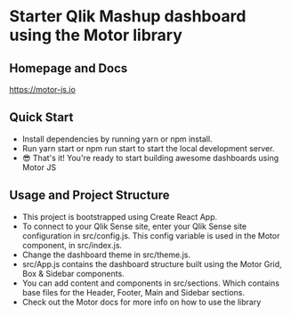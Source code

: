 # Starter Qlik Mashup dashboard using the Motor library

## Homepage and Docs

https://motor-js.io



## Quick Start

- Install dependencies by running yarn or npm install.
- Run yarn start or npm run start to start the local development server.
- 😎 That's it! You're ready to start building awesome dashboards using Motor JS



## Usage and Project Structure

- This project is bootstrapped using Create React App. 
- To connect to your Qlik Sense site, enter your Qlik Sense site configuration in src/config.js. This config variable is used in the Motor component, in src/index.js.
- Change the dashboard theme in src/theme.js.
- src/App.js contains the dashboard structure built using the Motor Grid, Box & Sidebar components.
- You can add content and components in src/sections. Which contains base files for the Header, Footer, Main and Sidebar sections.
- Check out the Motor docs for more info on how to use the library
